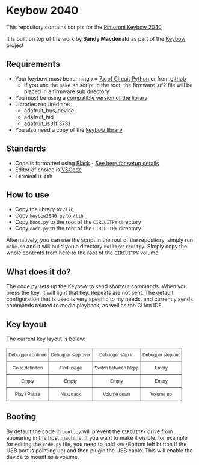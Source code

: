 # Keybow 2040

This repository contains scripts for the [Pimoroni Keybow 2040](https://shop.pimoroni.com/products/keybow-2040?variant=32399559589971)

It is built on top of the work by __Sandy Macdonald__ as part of the [Keybow project](https://github.com/pimoroni/keybow2040-circuitpython)

## Requirements

* Your keybow must be running >= [7.x of Circuit Python](https://circuitpython.org/board/pimoroni_keybow2040/) or from [github](https://github.com/adafruit/circuitpython/releases/tag/7.0.0)
  * If you use the `make.sh` script in the root, the firmware .uf2 file will be placed in a firmware sub directory
* You must be using a [compatible version of the library](https://circuitpython.org/libraries)
* Libraries required are:
  * adafruit_bus_device
  * adafruit_hid
  * adafruit_is31fl3731
* You also need a copy of the [keybow library](https://github.com/pimoroni/keybow2040-circuitpython)

## Standards

* Code is formatted using [Black](https://pypi.org/project/black/) - [See here for setup details](https://dev.to/adamlombard/how-to-use-the-black-python-code-formatter-in-vscode-3lo0) 
* Editor of choice is [VSCode](https://code.visualstudio.com)
* Terminal is zsh

## How to use

* Copy the library to `/lib`
* Copy `keybow2040.py` to `/lib`
* Copy `boot.py` to the root of the `CIRCUITPY` directory
* Copy `code.py` to the root of the `CIRCUITPY` directory

Alternatively, you can use the script in the root of the repository, simply run `make.sh` and it will build you a directory `build/circuitpy`. Simply copy the whole contents from here to the root of the `CIRCUITPY` volume.

## What does it do?

The code.py sets up the Keybow to send shortcut commands. When you press the key, it will light that key. Repeats are not sent. 
The default configuration that is used is very specific to my needs, and currently sends commands related to media playback, as well as the CLion IDE.

## Key layout

The current key layout is below:

<style type="text/css">
.tg  {border-collapse:collapse;border-spacing:0;}
.tg td{border-color:black;border-style:solid;border-width:1px;font-family:Arial, sans-serif;font-size:14px;
  overflow:hidden;padding:10px 5px;word-break:normal;}
.tg th{border-color:black;border-style:solid;border-width:1px;font-family:Arial, sans-serif;font-size:14px;
  font-weight:normal;overflow:hidden;padding:10px 5px;word-break:normal;}
.tg .tg-vsei{border-color:inherit;font-family:"Lucida Sans Unicode", "Lucida Grande", sans-serif !important;;font-size:12px;
  text-align:center;vertical-align:top}
</style>
<table class="tg">
<thead>
  <tr>
    <td class="tg-vsei">Debugger continue</td>
    <td class="tg-vsei">Debugger step over</td>
    <td class="tg-vsei">Debugger step in</td>
    <td class="tg-vsei">Debugger step out</td>
  </tr>
</thead>
<tbody>
  <tr>
    <td class="tg-vsei">Go to definition</td>
    <td class="tg-vsei">Find usage</td>
    <td class="tg-vsei">Switch between h/cpp</td>
    <td class="tg-vsei"> Empty</td>
  </tr>
  <tr>
    <td class="tg-vsei"> <span style="font-weight:normal;font-style:normal;text-decoration:none">Empty</span></td>
    <td class="tg-vsei"> <span style="font-weight:normal;font-style:normal;text-decoration:none">Empty</span></td>
    <td class="tg-vsei"> <span style="font-weight:normal;font-style:normal;text-decoration:none">Empty</span></td>
    <td class="tg-vsei"> <span style="font-weight:normal;font-style:normal;text-decoration:none">Empty</span></td>
  </tr>
  <tr>
    <td class="tg-vsei">Play / Pause</td>
    <td class="tg-vsei">Next track</td>
    <td class="tg-vsei">Volume down</td>
    <td class="tg-vsei">Volume up</td>
  </tr>
</tbody>
</table>

## Booting

By default the code in `boot.py` will prevent the `CIRCUITPY` drive from appearing in the host machine. If you want to make it visible, for example for editing the `code.py` file, you need to hold `SW0` (Bottom left button if the USB port is pointing up) and then plugin the USB cable. This will enable the device to mount as a volume.